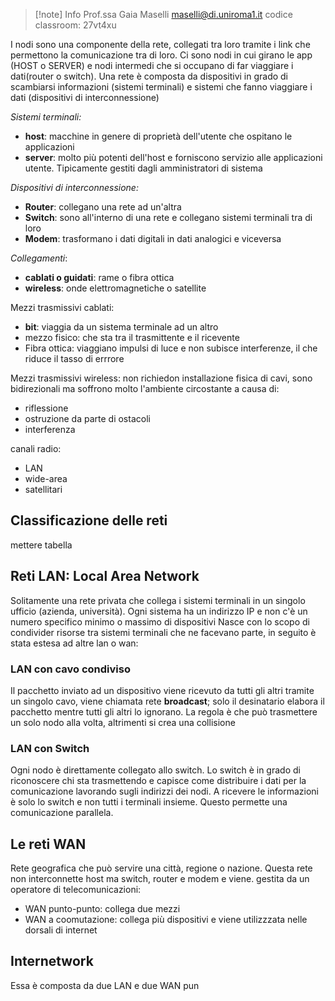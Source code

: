 >[!note] Info
>Prof.ssa Gaia Maselli
>maselli@di.uniroma1.it
>codice classroom: 27vt4xu

I nodi sono una componente della rete, collegati tra loro tramite i link che permettono la comunicazione tra di loro. Ci sono nodi in cui girano le app (HOST o SERVER) e nodi intermedi  che si occupano di far viaggiare i dati(router o switch).
Una rete è composta da dispositivi in grado di scambiarsi informazioni (sistemi terminali) e sistemi che fanno viaggiare i dati (dispositivi di interconnessione)

*Sistemi terminali:*
- **host**: macchine in genere di proprietà dell'utente che ospitano le applicazioni
- **server**: molto più potenti dell'host e forniscono servizio alle applicazioni utente. Tipicamente gestiti dagli amministratori di sistema

*Dispositivi di interconnessione:*
- **Router**: collegano una rete ad un'altra
- **Switch**: sono all'interno di una rete e collegano sistemi terminali tra di loro
- **Modem**: trasformano i dati digitali in dati analogici e viceversa

*Collegamenti*:
- **cablati o guidati**: rame o fibra ottica
- **wireless**: onde elettromagnetiche o satellite

Mezzi trasmissivi cablati:
- **bit**: viaggia da un sistema terminale ad un altro
- mezzo fisico: che sta tra il trasmittente e il ricevente
- Fibra ottica: viaggiano impulsi di luce e non subisce interferenze, il che riduce il tasso di errrore

Mezzi trasmissivi wireless:
non richiedon installazione fisica di cavi, sono bidirezionali ma soffrono molto l'ambiente circostante a causa di:
- riflessione
- ostruzione da parte di ostacoli
- interferenza

canali radio:
- LAN
- wide-area
- satellitari

## Classificazione delle reti
mettere tabella

## Reti LAN: Local Area Network
Solitamente una rete privata che collega i sistemi terminali in un singolo ufficio (azienda, università). Ogni sistema ha un indirizzo IP e non c'è un numero specifico minimo o massimo di dispositivi
Nasce con lo scopo di condivider risorse tra sistemi terminali che ne facevano parte, in seguito è stata estesa ad altre lan o wan:

### LAN con cavo condiviso
Il pacchetto inviato ad un dispositivo viene ricevuto da tutti gli altri tramite un singolo cavo, viene chiamata rete **broadcast**; solo il desinatario elabora il pacchetto mentre tutti gli altri lo ignorano. La regola è che può trasmettere un solo nodo alla volta, altrimenti si crea una collisione

### LAN con Switch
Ogni nodo è direttamente collegato allo switch. Lo switch è in grado di riconoscere chi sta trasmettendo e capisce come distribuire i dati per la comunicazione lavorando sugli indirizzi dei nodi. A ricevere le informazioni è solo lo switch e non tutti i terminali insieme. Questo permette una comunicazione parallela.

## Le reti WAN
Rete geografica che può servire una città, regione o nazione. Questa rete non interconnette host ma switch, router e modem e viene. gestita da un operatore di telecomunicazioni:
- WAN punto-punto: collega due mezzi
- WAN a coomutazione: collega più dispositivi e viene utilizzzata nelle dorsali di internet

## Internetwork 
Essa è composta da due LAN e due WAN pun
